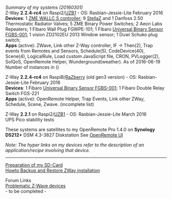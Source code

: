 _Summary of my systems (20160301)_   
Z-Way **2.2.4-rc4** on Raspi2/[UZB1](http://www.z-wave.me/index.php?id=28) - OS: Rasbian-Jessie-Lite February 2016     
**Devices**: 1 [ZME WALLC S controller](http://forum.z-wave.me/viewtopic.php?f=3424&t=21965); 9 [StellaZ](http://forum.z-wave.me/viewtopic.php?f=3424&t=20963&p=53657) and 1 Danfoss 2.50 Thermostatic Radiator Valves; 5 ZME Binary Power Switches; 2 Aeon Labs Repeaters; 1 Fibaro Wall Plug FGWPE-101; 1 Fibaro [Universal Binary Sensor FGBS-001](http://www.openremote.org/x/vCBdAQ); 1 vision ZD2102EU 2013 Window sensor; 1 Duwi Schuko plug switch;    
**Apps** (active): ZWave, Link other Z-Way controller, IF -> Then(2), Trap events from Remotes and Sensors, Schedule(5), CodeDevice(40), Scene(4), LogicalRule,  Load custom JavaScript file, CRON, PVLogger(2), SolQoS, OpenRemote Helper, Wunderground(weather). 
As of 2016-06-19 Number of instances in ()   

Z-Way **2.2.4-rc4** on RaspiB/[RaZberry](http://razberry.zwave.me/index.php?id=9) (old gen3 version) - OS: Rasbian-Jessie-Lite February 2016  
**Devices**: 1 Fibaro [Universal Binary Sensor FGBS-001](http://www.openremote.org/x/vCBdAQ); 1 Fibaro Double Relay Switch FGS-221    
**Apps** (active): OpenRemote Helper, Trap Events, Link other ZWay, Schedule, Scene, Zwave. (incomplete list) 

Z-Way **2.2.1** on Raspi2/[UZB1](http://www.z-wave.me/index.php?id=28) - OS: Rasbian-Jessie-Lite March 2016     
UPS Pico stability tests    

These systems are satellites to my OpenRemote Pro 1.4.0 on **Synology DS212+** DSM 4.3-3827 Diskstation See [OpenRemote UI](http://www.openremote.org/x/nwFWAQ)    

_Note: The hyper links on my devices refer to the description of an application/recipe involving that device._
****

[Preparation of my SD-Card](https://github.com/pz1/ZWayModules/blob/master/Documentation/PrepareRaspberryPiSDcard.MD)    
[Howto Backup and Restore ZWay installation](https://github.com/pz1/ZWayModules/blob/master/Documentation/BackupRestoreClone.MD)    

Forum Links    
[Problematic Z-Wave devices](http://forum.z-wave.me/viewtopic.php?f=3423&t=21476)    
\- to be completed \-
